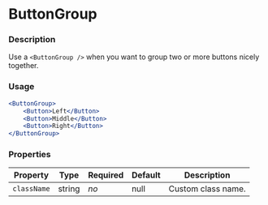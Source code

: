 # ButtonGroup

### Description
Use a `<ButtonGroup />` when you want to group two or more buttons nicely together.

### Usage
```jsx
<ButtonGroup>
    <Button>Left</Button>
    <Button>Middle</Button>
    <Button>Right</Button>
</ButtonGroup>
```

### Properties
| Property | Type | Required | Default | Description |
| --- | --- | --- | --- | --- |
| `className` | string | *no* | null | Custom class name. |
